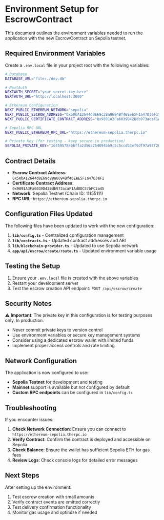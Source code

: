 
# Environment Setup for EscrowContract

This document outlines the environment variables needed to run the application with the new EscrowContract on Sepolia testnet.

## Required Environment Variables

Create a `.env.local` file in your project root with the following variables:

```bash
# Database
DATABASE_URL="file:./dev.db"

# NextAuth
NEXTAUTH_SECRET="your-secret-key-here"
NEXTAUTH_URL="http://localhost:3000"

# Ethereum Configuration
NEXT_PUBLIC_ETHEREUM_NETWORK="sepolia"
NEXT_PUBLIC_ESCROW_ADDRESS="0x50bA12644d8E69c28a8694Bf46EeE5F1a47D3eF1"
NEXT_PUBLIC_CERTIFICATE_CONTRACT_ADDRESS="0x9891A3Fa6039D42Bdb973acaF1Ad8DC57bFC2a45"

# Sepolia RPC URL
NEXT_PUBLIC_ETHEREUM_RPC_URL="https://ethereum-sepolia.therpc.io"

# Private Key (for testing - keep secure in production)
SEPOLIA_PRIVATE_KEY="1d45957846bffa2d56a254094bb9c5c5ccdb3ef9df97a97f20af7b28ab6327c0"
```

## Contract Details

- **Escrow Contract Address**: `0x50bA12644d8E69c28a8694Bf46EeE5F1a47D3eF1`
- **Certificate Contract Address**: `0x9891A3Fa6039D42Bdb973acaF1Ad8DC57bFC2a45`
- **Network**: Sepolia Testnet (Chain ID: 11155111)
- **RPC URL**: `https://ethereum-sepolia.therpc.io`

## Configuration Files Updated

The following files have been updated to work with the new configuration:

1. **`lib/config.ts`** - Centralized configuration management
2. **`lib/contracts.ts`** - Updated contract addresses and ABI
3. **`lib/blockchain-provider.ts`** - Updated to use Sepolia network
4. **`app/api/escrow/create/route.ts`** - Updated environment variable usage

## Testing the Setup

1. Ensure your `.env.local` file is created with the above variables
2. Restart your development server
3. Test the escrow creation API endpoint: `POST /api/escrow/create`

## Security Notes

⚠️ **Important**: The private key in this configuration is for testing purposes only. In production:

- Never commit private keys to version control
- Use environment variables or secure key management systems
- Consider using a dedicated escrow wallet with limited funds
- Implement proper access controls and rate limiting

## Network Configuration

The application is now configured to use:
- **Sepolia Testnet** for development and testing
- **Mainnet** support is available but not configured by default
- **Custom RPC endpoints** can be configured in `lib/config.ts`

## Troubleshooting

If you encounter issues:

1. **Check Network Connection**: Ensure you can connect to `https://ethereum-sepolia.therpc.io`
2. **Verify Contract**: Confirm the contract is deployed and accessible on Sepolia
3. **Check Balance**: Ensure the wallet has sufficient Sepolia ETH for gas fees
4. **Review Logs**: Check console logs for detailed error messages

## Next Steps

After setting up the environment:

1. Test escrow creation with small amounts
2. Verify contract events are emitted correctly
3. Test delivery confirmation functionality
4. Monitor gas usage and optimize if needed
